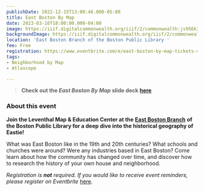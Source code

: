 ```yaml
---
publishDate: 2022-12-15T13:00:46.000-05:00
title: East Boston By Map
date: 2023-03-16T18:00:00.000-04:00
image: https://iiif.digitalcommonwealth.org/iiif/2/commonwealth:js956k33v/full/2000,/0/default.jpg
backgroundImage: https://iiif.digitalcommonwealth.org/iiif/2/commonwealth:js956k33v/full/2000,/0/default.jpg
location: 'East Boston Branch of the Boston Public Library '
fee: Free
registration: https://www.eventbrite.com/e/east-boston-by-map-tickets-488132335957
tags:
- Neighborhood by Map
- Atlascope

---
```

> **Check out the _East Boston By Map_ slide deck** [**here**](https://www.canva.com/design/DAFaNOfQFG8/5VHVfS1g-5KOhFThpIM5ig/view?utm_content=DAFaNOfQFG8&utm_campaign=designshare&utm_medium=link&utm_source=publishsharelink)

### About this event

**Join the Leventhal Map & Education Center at the** [**East Boston Branch**](https://www.bpl.org/locations/east-boston/) **of the Boston Public Library for a deep dive into the historical geography of Eastie!**

What was East Boston like in the 19th and 20th centuries? What schools and churches were around? Were any industries based in East Boston? Come learn about how the community has changed over time, and discover how to research the history of your own house and neighborhood.

_Registration is **not** required. If you would like to receive event reminders, please register on Eventbrite_ [here](https://www.eventbrite.com/e/east-boston-by-map-tickets-488132335957).